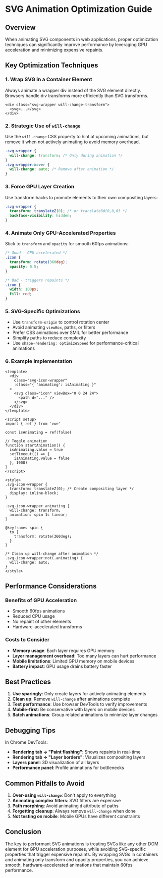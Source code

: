 # SVG Animation Optimization Guide

## Overview
When animating SVG components in web applications, proper optimization techniques can significantly improve performance by leveraging GPU acceleration and minimizing expensive repaints.

## Key Optimization Techniques

### 1. Wrap SVG in a Container Element
Always animate a wrapper div instead of the SVG element directly. Browsers handle div transforms more efficiently than SVG transforms.

```vue
<div class="svg-wrapper will-change-transform">
  <svg>...</svg>
</div>
```

### 2. Strategic Use of `will-change`
Use the `will-change` CSS property to hint at upcoming animations, but remove it when not actively animating to avoid memory overhead.

```css
.svg-wrapper {
  will-change: transform; /* Only during animation */
}
.svg-wrapper:hover {
  will-change: auto; /* Remove after animation */
}
```

### 3. Force GPU Layer Creation
Use transform hacks to promote elements to their own compositing layers:

```css
.svg-wrapper {
  transform: translateZ(0); /* or translate3d(0,0,0) */
  backface-visibility: hidden;
}
```

### 4. Animate Only GPU-Accelerated Properties
Stick to `transform` and `opacity` for smooth 60fps animations:

```css
/* Good - GPU accelerated */
.icon { 
  transform: rotate(360deg); 
  opacity: 0.5; 
}

/* Bad - triggers repaints */
.icon { 
  width: 100px; 
  fill: red; 
}
```

### 5. SVG-Specific Optimizations
- Use `transform-origin` to control rotation center
- Avoid animating `viewBox`, paths, or filters
- Prefer CSS animations over SMIL for better performance
- Simplify paths to reduce complexity
- Use `shape-rendering: optimizeSpeed` for performance-critical animations

### 6. Example Implementation

```vue
<template>
  <div 
    class="svg-icon-wrapper"
    :class="{ 'animating': isAnimating }"
  >
    <svg class="icon" viewBox="0 0 24 24">
      <path d="..." />
    </svg>
  </div>
</template>

<script setup>
import { ref } from 'vue'

const isAnimating = ref(false)

// Toggle animation
function startAnimation() {
  isAnimating.value = true
  setTimeout(() => {
    isAnimating.value = false
  }, 1000)
}
</script>

<style>
.svg-icon-wrapper {
  transform: translateZ(0); /* Create compositing layer */
  display: inline-block;
}

.svg-icon-wrapper.animating {
  will-change: transform;
  animation: spin 1s linear;
}

@keyframes spin {
  to { 
    transform: rotate(360deg); 
  }
}

/* Clean up will-change after animation */
.svg-icon-wrapper:not(.animating) {
  will-change: auto;
}
</style>
```

## Performance Considerations

### Benefits of GPU Acceleration
- Smooth 60fps animations
- Reduced CPU usage
- No repaint of other elements
- Hardware-accelerated transforms

### Costs to Consider
- **Memory usage**: Each layer requires GPU memory
- **Layer management overhead**: Too many layers can hurt performance
- **Mobile limitations**: Limited GPU memory on mobile devices
- **Battery impact**: GPU usage drains battery faster

## Best Practices

1. **Use sparingly**: Only create layers for actively animating elements
2. **Clean up**: Remove `will-change` after animations complete
3. **Test performance**: Use browser DevTools to verify improvements
4. **Mobile-first**: Be conservative with layers on mobile devices
5. **Batch animations**: Group related animations to minimize layer changes

## Debugging Tips

In Chrome DevTools:
- **Rendering tab → "Paint flashing"**: Shows repaints in real-time
- **Rendering tab → "Layer borders"**: Visualizes compositing layers
- **Layers panel**: 3D visualization of all layers
- **Performance panel**: Profile animations for bottlenecks

## Common Pitfalls to Avoid

1. **Over-using `will-change`**: Don't apply to everything
2. **Animating complex filters**: SVG filters are expensive
3. **Path morphing**: Avoid animating `d` attribute of paths
4. **Forgetting cleanup**: Always remove `will-change` when done
5. **Not testing on mobile**: Mobile GPUs have different constraints

## Conclusion

The key to performant SVG animations is treating SVGs like any other DOM element for GPU acceleration purposes, while avoiding SVG-specific properties that trigger expensive repaints. By wrapping SVGs in containers and animating only transform and opacity properties, you can achieve smooth, hardware-accelerated animations that maintain 60fps performance.